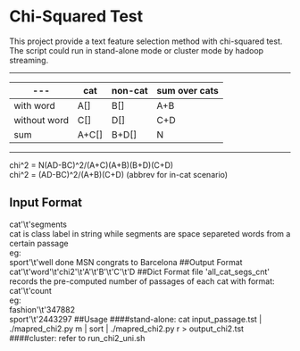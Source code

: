 # Chi-Squared Test
This project provide a text feature selection method with chi-squared test.  
The script could run in stand-alone mode or cluster mode by hadoop streaming.
***
\---        | cat  | non-cat | sum over cats
------------|------|---------|--------------
with word   | A[]  | B[]     | A+B
without word| C[]  | D[]     | C+D
   sum      | A+C[]| B+D[]   | N
***
chi^2 = N(AD-BC)^2/(A+C)(A+B)(B+D)(C+D)  
chi^2 = (AD-BC)^2/(A+B)(C+D) (abbrev for in-cat scenario)
## Input Format
cat'\t'segments  
cat is class label in string while segments are space separeted words from a certain passage  
eg:  
sport'\t'well done MSN congrats to Barcelona
##Output Format
cat'\t'word'\t'chi2'\t'A'\t'B'\t'C'\t'D
##Dict Format
file 'all_cat_segs_cnt' records the pre-computed number of passages of each cat with format:  
cat'\t'count  
eg:   
fashion'\t'347882  
sport'\t'2443297
##Usage
####stand-alone:
cat input_passage.tst | ./mapred_chi2.py m | sort | ./mapred_chi2.py r > output_chi2.tst
####cluster:
refer to run_chi2_uni.sh
